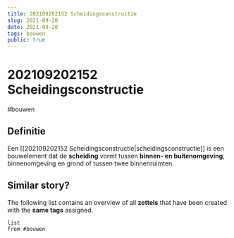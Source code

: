 ```yaml
---
title: 202109202152 Scheidingsconstructie 
slug: 2021-09-20
date: 2021-09-20
tags: bouwen
public: true
---
```


#  202109202152 Scheidingsconstructie
#bouwen
## Definitie
Een [[202109202152 Scheidingsconstructie|scheidingsconstructie]] is een bouwelement dat de **scheiding** vormt tussen **binnen- en buitenomgeving**, binnenomgeving en grond of tussen twee binnenruimten.

## Similar story?
The following list contains an overview of all **zettels** that have been created with the **same tags** assigned.
```dataview
list
from #bouwen
```
